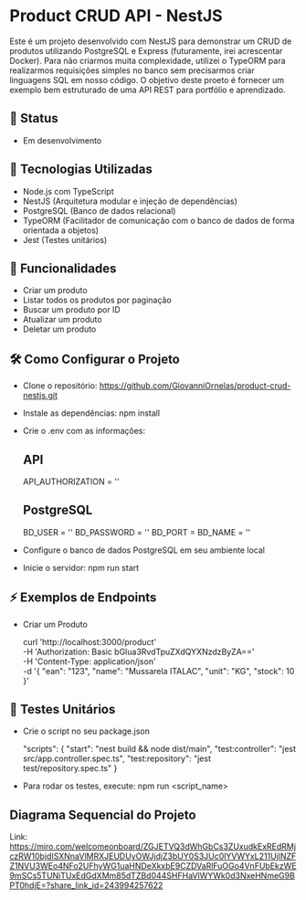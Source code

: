 # Product CRUD API - NestJS

Este é um projeto desenvolvido com NestJS para demonstrar um CRUD de produtos utilizando PostgreSQL e Express (futuramente, irei acrescentar Docker). Para não criarmos muita complexidade, utilizei o TypeORM para realizarmos requisições simples no banco sem precisarmos criar linguagens SQL em nosso código. O objetivo deste proeto é fornecer um exemplo bem estruturado de uma API REST para portfólio e aprendizado.

## 🚧 Status
- Em desenvolvimento

## 🚀 Tecnologias Utilizadas

- Node.js com TypeScript
- NestJS (Arquitetura modular e injeção de dependências)
- PostgreSQL (Banco de dados relacional)
- TypeORM (Facilitador de comunicação com o banco de dados de forma orientada a objetos)
- Jest (Testes unitários)

## 📌 Funcionalidades

- Criar um produto
- Listar todos os produtos por paginação
- Buscar um produto por ID
- Atualizar um produto
- Deletar um produto

## 🛠️ Como Configurar o Projeto

- Clone o repositório: https://github.com/GiovanniOrnelas/product-crud-nestjs.git
- Instale as dependências: npm install
- Crie o .env com as informações:
    ## API
    API_AUTHORIZATION = ''

    ## PostgreSQL
    BD_USER = ''
    BD_PASSWORD = ''
    BD_PORT = 
    BD_NAME = ''
- Configure o banco de dados PostgreSQL em seu ambiente local
- Inicie o servidor: npm run start

## ⚡ Exemplos de Endpoints

- Criar um Produto

    curl 'http://localhost:3000/product' \
    -H 'Authorization: Basic bGlua3RvdTpuZXdQYXNzdzByZA==' \
    -H 'Content-Type: application/json' \
    -d '{
        "ean": "123",
        "name": "Mussarela ITALAC",
        "unit": "KG",
        "stock": 10
    }'

## 🧪 Testes Unitários

- Crie o script no seu package.json

    "scripts": {
        "start": "nest build && node dist/main",
        "test:controller": "jest src/app.controller.spec.ts",
        "test:repository": "jest test/repository.spec.ts"
  }

- Para rodar os testes, execute: npm run <script_name>

## Diagrama Sequencial do Projeto

Link: https://miro.com/welcomeonboard/ZGJETVQ3dWhGbCs3ZUxudkExREdRMjczRW10bjdISXNnaVlMRXJEUDUyOWJjdjZ3bUY0S3JUc0lYVWYxL211UjlNZFZ1NVU3WEo4NFo2UFhyWG1uaHNDeXkxbE9CZDVaRlFuOGo4VnFUbEkzWE9mSCs5TUNiTUxEdGdXMm85dTZBd044SHFHaVlWYWk0d3NxeHNmeG9BPT0hdjE=?share_link_id=243994257622
